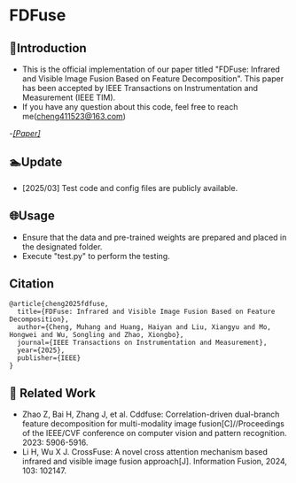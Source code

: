 # FDFuse
## 🙌Introduction
* This is the official implementation of our paper titled "FDFuse: Infrared and Visible Image Fusion Based on Feature Decomposition". This paper has been accepted by IEEE Transactions on Instrumentation and Measurement (IEEE TIM).
* If you have any question about this code, feel free to reach me(cheng411523@163.com)

-[*[Paper]*](https://ieeexplore.ieee.org/abstract/document/10930622)  



## 🏊Update
- [2025/03] Test code and config files are publicly available.



## 🌐Usage
* Ensure that the data and pre-trained weights are prepared and placed in the designated folder.
* Execute "test.py" to perform the testing.

## Citation
```
@article{cheng2025fdfuse,
  title={FDFuse: Infrared and Visible Image Fusion Based on Feature Decomposition},
  author={Cheng, Muhang and Huang, Haiyan and Liu, Xiangyu and Mo, Hongwei and Wu, Songling and Zhao, Xiongbo},
  journal={IEEE Transactions on Instrumentation and Measurement},
  year={2025},
  publisher={IEEE}
}
``` 

## 📖 Related Work
- Zhao Z, Bai H, Zhang J, et al. Cddfuse: Correlation-driven dual-branch feature decomposition for multi-modality image fusion[C]//Proceedings of the IEEE/CVF conference on computer vision and pattern recognition. 2023: 5906-5916.
- Li H, Wu X J. CrossFuse: A novel cross attention mechanism based infrared and visible image fusion approach[J]. Information Fusion, 2024, 103: 102147.

